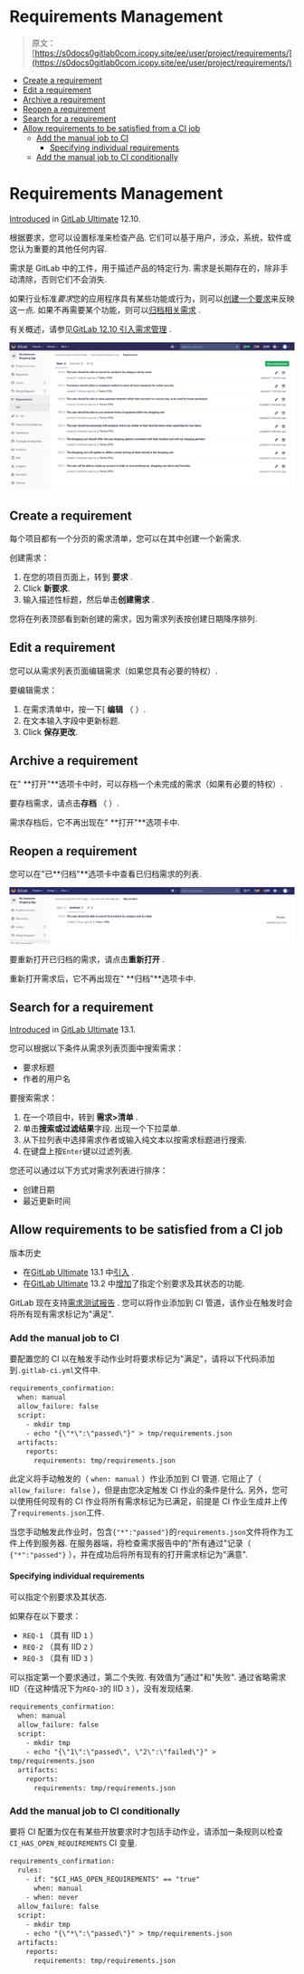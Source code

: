 # Requirements Management

> 原文：[https://s0docs0gitlab0com.icopy.site/ee/user/project/requirements/](https://s0docs0gitlab0com.icopy.site/ee/user/project/requirements/)

*   [Create a requirement](#create-a-requirement)
*   [Edit a requirement](#edit-a-requirement)
*   [Archive a requirement](#archive-a-requirement)
*   [Reopen a requirement](#reopen-a-requirement)
*   [Search for a requirement](#search-for-a-requirement)
*   [Allow requirements to be satisfied from a CI job](#allow-requirements-to-be-satisfied-from-a-ci-job)
    *   [Add the manual job to CI](#add-the-manual-job-to-ci)
        *   [Specifying individual requirements](#specifying-individual-requirements)
    *   [Add the manual job to CI conditionally](#add-the-manual-job-to-ci-conditionally)

# Requirements Management[](#requirements-management-ultimate "Permalink")

[Introduced](https://gitlab.com/groups/gitlab-org/-/epics/2703) in [GitLab Ultimate](https://about.gitlab.com/pricing/) 12.10.

根据要求，您可以设置标准来检查产品. 它们可以基于用户，涉众，系统，软件或您认为重要的其他任何内容.

需求是 GitLab 中的工件，用于描述产品的特定行为. 需求是长期存在的，除非手动清除，否则它们不会消失.

如果行业标准*要求*您的应用程序具有某些功能或行为，则可以[创建一个要求](#create-a-requirement)来反映这一点. 如果不再需要某个功能，则可以[归档相关需求](#archive-a-requirement) .

有关概述，请参见[GitLab 12.10 引入需求管理](https://www.youtube.com/watch?v=uSS7oUNSEoU) .

[![requirements list view](img/56d89ff1e02ecf30404a57092adae96d.png)](img/requirements_list_v13_1.png)

## Create a requirement[](#create-a-requirement "Permalink")

每个项目都有一个分页的需求清单，您可以在其中创建一个新需求.

创建需求：

1.  在您的项目页面上，转到 **要求** .
2.  Click **新要求**.
3.  输入描述性标题，然后单击**创建需求** .

您将在列表顶部看到新创建的需求，因为需求列表按创建日期降序排列.

## Edit a requirement[](#edit-a-requirement "Permalink")

您可以从需求列表页面编辑需求（如果您具有必要的特权）.

要编辑需求：

1.  在需求清单中，按一下[ **编辑** （ ）.
2.  在文本输入字段中更新标题.
3.  Click **保存更改**.

## Archive a requirement[](#archive-a-requirement "Permalink")

在" **打开"**选项卡中时，可以存档一个未完成的需求（如果有必要的特权）.

要存档需求，请点击**存档** （ ）.

需求存档后，它不再出现在" **打开"**选项卡中.

## Reopen a requirement[](#reopen-a-requirement "Permalink")

您可以在"已**归档"**选项卡中查看已归档需求的列表.

[![archived requirements list](img/596a395127f6b3d5c9d1deac3f676680.png)](img/requirements_archived_list_view_v13_1.png)

要重新打开已归档的需求，请点击**重新打开** .

重新打开需求后，它不再出现在" **归档"**选项卡中.

## Search for a requirement[](#search-for-a-requirement "Permalink")

[Introduced](https://gitlab.com/gitlab-org/gitlab/-/issues/212543) in [GitLab Ultimate](https://about.gitlab.com/pricing/) 13.1.

您可以根据以下条件从需求列表页面中搜索需求：

*   要求标题
*   作者的用户名

要搜索需求：

1.  在一个项目中，转到 **需求>清单** .
2.  单击**搜索或过滤结果**字段. 出现一个下拉菜单.
3.  从下拉列表中选择需求作者或输入纯文本以按需求标题进行搜索.
4.  在键盘上按`Enter`键以过滤列表.

您还可以通过以下方式对需求列表进行排序：

*   创建日期
*   最近更新时间

## Allow requirements to be satisfied from a CI job[](#allow-requirements-to-be-satisfied-from-a-ci-job "Permalink")

版本历史

*   在[GitLab Ultimate](https://about.gitlab.com/pricing/) 13.1 中[引入](https://gitlab.com/groups/gitlab-org/-/epics/2859) .
*   在[GitLab Ultimate](https://about.gitlab.com/pricing/) 13.2 中[增加](https://gitlab.com/gitlab-org/gitlab/-/issues/215514)了指定个别要求及其状态的功能.

GitLab 现在支持[需求测试报告](../../../ci/pipelines/job_artifacts.html#artifactsreportsrequirements-ultimate) . 您可以将作业添加到 CI 管道，该作业在触发时会将所有现有需求标记为"满足".

### Add the manual job to CI[](#add-the-manual-job-to-ci "Permalink")

要配置您的 CI 以在触发手动作业时将要求标记为"满足"，请将以下代码添加到`.gitlab-ci.yml`文件中.

```
requirements_confirmation:
  when: manual
  allow_failure: false
  script:
    - mkdir tmp
    - echo "{\"*\":\"passed\"}" > tmp/requirements.json
  artifacts:
    reports:
      requirements: tmp/requirements.json 
```

此定义将手动触发的（ `when: manual` ）作业添加到 CI 管道. 它阻止了（ `allow_failure: false` ），但是由您决定触发 CI 作业的条件是什么. 另外，您可以使用任何现有的 CI 作业将所有需求标记为已满足，前提是 CI 作业生成并上传了`requirements.json`工件.

当您手动触发此作业时，包含`{"*":"passed"}`的`requirements.json`文件将作为工件上传到服务器. 在服务器端，将检查需求报告中的"所有通过"记录（ `{"*":"passed"}` ），并在成功后将所有现有的打开需求标记为"满意".

#### Specifying individual requirements[](#specifying-individual-requirements "Permalink")

可以指定个别要求及其状态.

如果存在以下要求：

*   `REQ-1` （具有 IID `1` ）
*   `REQ-2` （具有 IID `2` ）
*   `REQ-3` （具有 IID `3` ）

可以指定第一个要求通过，第二个失败. 有效值为"通过"和"失败". 通过省略需求 IID（在这种情况下为`REQ-3`的 IID `3` ），没有发现结果.

```
requirements_confirmation:
  when: manual
  allow_failure: false
  script:
    - mkdir tmp
    - echo "{\"1\":\"passed\", \"2\":\"failed\"}" > tmp/requirements.json
  artifacts:
    reports:
      requirements: tmp/requirements.json 
```

### Add the manual job to CI conditionally[](#add-the-manual-job-to-ci-conditionally "Permalink")

要将 CI 配置为仅在有某些开放要求时才包括手动作业，请添加一条规则以检查`CI_HAS_OPEN_REQUIREMENTS` CI 变量.

```
requirements_confirmation:
  rules:
    - if: "$CI_HAS_OPEN_REQUIREMENTS" == "true"
      when: manual
    - when: never
  allow_failure: false
  script:
    - mkdir tmp
    - echo "{\"*\":\"passed\"}" > tmp/requirements.json
  artifacts:
    reports:
      requirements: tmp/requirements.json 
```
